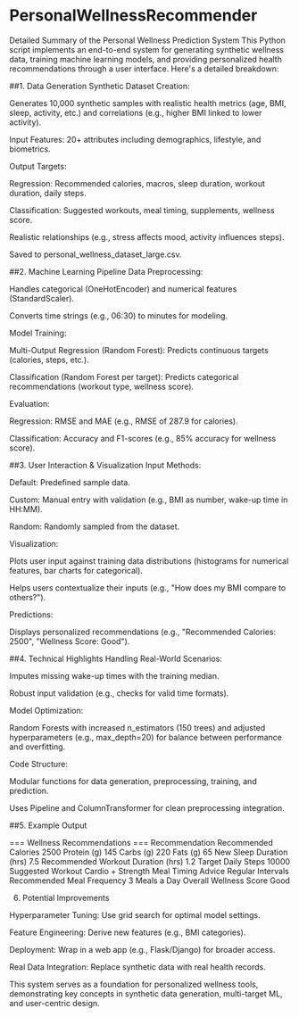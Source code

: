 # PersonalWellnessRecommender

Detailed Summary of the Personal Wellness Prediction System
This Python script implements an end-to-end system for generating synthetic wellness data, training machine learning models, and providing personalized health recommendations through a user interface. Here's a detailed breakdown:



##1. Data Generation
Synthetic Dataset Creation:

Generates 10,000 synthetic samples with realistic health metrics (age, BMI, sleep, activity, etc.) and correlations (e.g., higher BMI linked to lower activity).

Input Features: 20+ attributes including demographics, lifestyle, and biometrics.

Output Targets:

Regression: Recommended calories, macros, sleep duration, workout duration, daily steps.

Classification: Suggested workouts, meal timing, supplements, wellness score.

Realistic relationships (e.g., stress affects mood, activity influences steps).

Saved to personal_wellness_dataset_large.csv.



##2. Machine Learning Pipeline
Data Preprocessing:

Handles categorical (OneHotEncoder) and numerical features (StandardScaler).

Converts time strings (e.g., 06:30) to minutes for modeling.

Model Training:

Multi-Output Regression (Random Forest): Predicts continuous targets (calories, steps, etc.).

Classification (Random Forest per target): Predicts categorical recommendations (workout type, wellness score).

Evaluation:

Regression: RMSE and MAE (e.g., RMSE of 287.9 for calories).

Classification: Accuracy and F1-scores (e.g., 85% accuracy for wellness score).




##3. User Interaction & Visualization
Input Methods:

Default: Predefined sample data.

Custom: Manual entry with validation (e.g., BMI as number, wake-up time in HH:MM).

Random: Randomly sampled from the dataset.

Visualization:

Plots user input against training data distributions (histograms for numerical features, bar charts for categorical).

Helps users contextualize their inputs (e.g., "How does my BMI compare to others?").

Predictions:

Displays personalized recommendations (e.g., "Recommended Calories: 2500", "Wellness Score: Good").




##4. Technical Highlights
Handling Real-World Scenarios:

Imputes missing wake-up times with the training median.

Robust input validation (e.g., checks for valid time formats).

Model Optimization:

Random Forests with increased n_estimators (150 trees) and adjusted hyperparameters (e.g., max_depth=20) for balance between performance and overfitting.

Code Structure:

Modular functions for data generation, preprocessing, training, and prediction.

Uses Pipeline and ColumnTransformer for clean preprocessing integration.

##5. Example Output

=== Wellness Recommendations ===
                             Recommendation
Recommended Calories                  2500
Protein (g)                            145
Carbs (g)                              220
Fats (g)                                65
New Sleep Duration (hrs)               7.5
Recommended Workout Duration (hrs)     1.2
Target Daily Steps                    10000
Suggested Workout              Cardio + Strength
Meal Timing Advice         Regular Intervals
Recommended Meal Frequency      3 Meals a Day
Overall Wellness Score               Good

6. Potential Improvements

Hyperparameter Tuning: Use grid search for optimal model settings.

Feature Engineering: Derive new features (e.g., BMI categories).

Deployment: Wrap in a web app (e.g., Flask/Django) for broader access.

Real Data Integration: Replace synthetic data with real health records.

This system serves as a foundation for personalized wellness tools, demonstrating key concepts in synthetic data generation, multi-target ML, and user-centric design.
